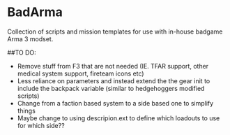 # BadArma
Collection of scripts and mission templates for use with in-house badgame Arma 3 modset.

##TO DO:
  * Remove stuff from F3 that are not needed (IE. TFAR support, other medical system support, fireteam icons etc)
  * Less reliance on parameters and instead extend the the gear init to include the backpack variable (similar to   hedgehoggers modified scripts)
  * Change from a faction based system to a side based one to simplify things
  * Maybe change to using descripion.ext to define which loadouts to use for which side??
